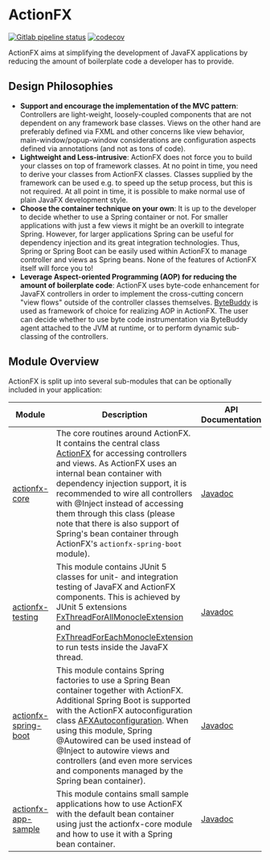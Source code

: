 # ActionFX

[![Gitlab pipeline status](https://gitlab.com/martinkoster/actionfx/badges/master/pipeline.svg)](https://gitlab.com/martinkoster/actionfx/-/pipelines)
[![codecov](https://codecov.io/gh/martinkoster/actionfx/branch/master/graph/badge.svg?token=FSIK44KEV6)](https://codecov.io/gh/martinkoster/actionfx)

ActionFX aims at simplifying the development of JavaFX applications by reducing the amount of boilerplate code a developer has to provide. 

## Design Philosophies
- **Support and encourage the implementation of the MVC pattern**: Controllers are light-weight, loosely-coupled components that are not dependent on any framework base classes. Views on the other hand are preferably defined via FXML and other concerns like view behavior, main-window/popup-window considerations are configuration aspects defined via annotations (and not as tons of code).
- **Lightweight and Less-intrusive**: ActionFX does not force you to build your classes on top of framework classes. At no point in time, you need to derive your classes from ActionFX classes. Classes supplied by the framework can be used e.g. to speed up the setup process, but this is not required. At all point in time, it is possible to make normal use of plain JavaFX development style.
- **Choose the container technique on your own**: It is up to the developer to decide whether to use a Spring container or not. For smaller applications with just a few views it might be an overkill to integrate Spring. However, for larger applications Spring can be useful for dependency injection and its great integration technologies. Thus, Spring or Spring Boot can be easily used within ActionFX to manage controller and views as Spring beans. None of the features of ActionFX itself will force you to!
- **Leverage Aspect-oriented Programming (AOP) for reducing the amount of boilerplate code**: ActionFX uses byte-code enhancement for JavaFX controllers in order to implement the cross-cutting concern "view flows" outside of the controller classes themselves. [ByteBuddy](https://bytebuddy.net/#/) is used as framework of choice for realizing AOP in ActionFX. The user can decide whether to use byte code instrumentation via ByteBuddy agent attached to the JVM at runtime, or to perform dynamic sub-classing of the controllers.

## Module Overview

ActionFX is split up into several sub-modules that can be optionally included in your application:

Module | Description | API Documentation | Dependency 
------ | ----------- | ----------------- | ----------
[actionfx-core](actionfx-core/README.md) | The core routines around ActionFX. It contains the central class [ActionFX](actionfx-core/src/main/java/com/github/actionfx/core/ActionFX.java) for accessing controllers and views. As ActionFX uses an internal bean container with dependency injection support, it is recommended to wire all controllers with @Inject instead of accessing them through this class (please note that there is also support of Spring's bean container through ActionFX's `actionfx-spring-boot` module). | [Javadoc](https://martinkoster.github.io/actionfx/actionfx-core/index.html) | `implementation group: "com.github.martinkoster", name: "actionfx-core", version: "0.0.1"`
[actionfx-testing](actionfx-testing/README.md) | This module contains JUnit 5 classes for unit- and integration testing of JavaFX and ActionFX components. This is achieved by JUnit 5 extensions [FxThreadForAllMonocleExtension](actionfx-testing/src/main/java/com/github/actionfx/testing/junit5/FxThreadForAllMonocleExtension.java) and [FxThreadForEachMonocleExtension](actionfx-testing/src/main/java/com/github/actionfx/testing/junit5/FxThreadForEachMonocleExtension.java) to run tests inside the JavaFX thread. | [Javadoc](https://martinkoster.github.io/actionfx/actionfx-testing/index.html) | `implementation group: "com.github.martinkoster", name: "actionfx-testing", version: "0.0.1"`
[actionfx-spring-boot](actionfx-spring-boot/README.md) | This module contains Spring factories to use a Spring Bean container together with ActionFX. Additional Spring Boot is supported with the ActionFX autoconfiguration class [AFXAutoconfiguration](actionfx-spring-boot/src/main/java/com/github/actionfx/spring/autoconfigure/AFXAutoconfiguration.java). When using this module, Spring @Autowired can be used instead of @Inject to autowire views and controllers (and even more services and components managed by the Spring bean container). | [Javadoc](https://martinkoster.github.io/actionfx/actionfx-spring-boot/index.html) | `implementation group: "com.github.martinkoster", name: "actionfx-spring-boot", version: "0.0.1"`
[actionfx-app-sample](actionfx-app-sample/README.md) | This module contains small sample applications how to use ActionFX with the default bean container using just the actionfx-core module and how to use it with a Spring bean container. | [Javadoc](https://martinkoster.github.io/actionfx/actionfx-app-sample/index.html) | -